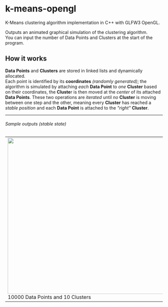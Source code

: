 # k-means-opengl
K-Means clustering algorithm implementation in C++ with GLFW3 OpenGL.

Outputs an animated graphical simulation of the clustering algorithm.  
You can input the number of Data Points and Clusters at the start of the program.
  
## How it works
**Data Points** and **Clusters** are stored in linked lists and dynamically allocated.  
Each point is identified by its **coordinates** *(randomly generated)*; the algorithm is simulated by attaching *each* **Data Point** to *one* **Cluster** based on their coordinates, the **Cluste**r is then moved at the *center* of its attached **Data Points**. These two operations are *iterated* until *no* **Cluster** is moving between one step and the other, meaning every **Cluster** has reached a *stable position* and each **Data Point** is attached to the *"right"* **Cluster**. 

---

###### Sample outputs *(stable state)*

<table>
  <tr>
      <td>
          <img src="https://user-images.githubusercontent.com/61376940/159467427-38e016c3-3a70-4d1d-b341-e32c59de6259.png" width="500">
          10000 Data Points and 10 Clusters
      </td>
      <td>
          <img src="https://user-images.githubusercontent.com/61376940/159467430-43f58630-aa85-45b3-81c8-38d6edda335b.png" width="500">
          1000 Data Points and 9 Clusters
      </td>
      <td>
          <img src="https://user-images.githubusercontent.com/61376940/159467435-1cdca329-da09-4cc6-b090-95debae9edd0.png" width="500">
          2000 Data Points and 12 Clusters
    </td>
  </tr>
</table>
